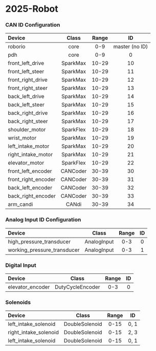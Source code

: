 # 2025-Robot

### CAN ID Configuration ###
| Device | Class | Range | ID |
|:-|:-:|:-:|:-:|
| roborio | core | 0-9 | master (no ID) |
| pdh | core | 0-9 | 0
| front_left_drive | SparkMax | 10-29 | 10 |
| front_left_steer | SparkMax | 10-29 | 11 |
| front_right_drive | SparkMax | 10-29 | 12 |
| front_right_steer | SparkMax | 10-29 | 13 |
| back_left_drive | SparkMax | 10-29 | 14 |
| back_left_steer | SparkMax | 10-29 | 15 |
| back_right_drive | SparkMax | 10-29 | 16 |
| back_right_steer | SparkMax | 10-29 | 17 |
| shoulder_motor | SparkFlex | 10-29 | 18 | 
| wrist_motor | SparkMax | 10-29 | 19 |
| left_intake_motor | SparkMax | 10-29 | 20 | 
| right_intake_motor | SparkMax | 10-29 | 21 |
| elevator_motor | SparkFlex | 10-29 | 22 |
| front_left_encoder | CANCoder | 30-39 | 30 |
| front_right_encoder | CANCoder | 30-39 | 31 |
| back_left_encoder | CANCoder | 30-39 | 32 |
| back_right_encoder | CANCoder | 30-39 | 33 |
| arm_candi | CANdi | 30-39 | 34 |


### Analog Input ID Configuration ###
| Device | Class | Range | ID |
|:-|:-:|:-:|:-:|
| high_pressure_transducer | AnalogInput | 0-3 | 0 |
| working_pressure_transducer | AnalogInput | 0-3 | 1 |


### Digital Input ###
| Device | Class | Range | ID |
|:-|:-:|:-:|:-:|
| elevator_encoder | DutyCycleEncoder | 0-3 | 0 |

### Solenoids ###
| Device | Class | Range | ID |
|:-|:-:|:-:|:-:|
| left_intake_solenoid | DoubleSolenoid | 0-15 | 0, 1 |
| right_intake_solenoid | DoubleSolenoid | 0-15 | 2, 3 |
| left_intake_solenoid | DoubleSolenoid | 0-15 | 0, 1 |
